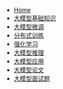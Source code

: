 <!-- index.html -->

<script>
  window.$docsify = {
    loadSidebar: true,
    subMaxLevel: 2
  }
</script>
<script src="//cdn.jsdelivr.net/npm/docsify/lib/docsify.min.js"></script>

* [Home](/)
* [大模型基础知识](/大模型基础知识)
* [大模型微调](/大模型微调/)
* [分布式训练](/分布式训练/)
* [强化学习](/强化学习/)
* [大模型推理](/大模型推理/)
* [大模型应用](/大模型应用/)
* [大模型论文](/大模型论文/)
* [大模型面试题](/大模型面试题)